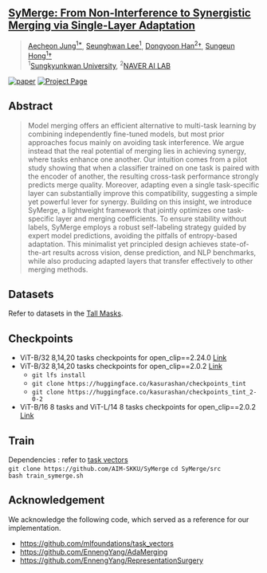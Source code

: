 ## [SyMerge: From Non-Interference to Synergistic Merging via Single-Layer Adaptation](https://arxiv.org/abs/2412.19098)

> [Aecheon Jung<sup>1*](https://github.com/kasurashan), [Seunghwan Lee<sup>1](https://github.com/nomis911), [Dongyoon Han<sup>2</sup>&dagger;](https://dongyoonhan.github.io/), [Sungeun Hong<sup>1</sup>&dagger;](https://www.csehong.com/) <br>
> <sup>1</sup>[Sungkyunkwan University](https://www.skku.edu/eng/index.do), <sup>2</sup>[NAVER AI LAB](https://naver-career.gitbook.io/en/teams/clova-cic/ai-lab)

[![paper](https://img.shields.io/badge/arXiv-Paper-red.svg)](https://arxiv.org/abs/2412.19098)
[![Project Page](https://img.shields.io/badge/Project-Page-blue?logo=github)](https://aim-skku.github.io/SyMerge/)


## Abstract
>Model merging offers an efficient alternative to multi-task learning by combining independently fine-tuned models, but most prior approaches focus mainly on avoiding task interference. We argue instead that the real potential of merging lies in achieving synergy, where tasks enhance one another. Our intuition comes from a pilot study showing that when a classifier trained on one task is paired with the encoder of another, the resulting cross-task performance strongly predicts merge quality. Moreover, adapting even a single task-specific layer can substantially improve this compatibility, suggesting a simple yet powerful lever for synergy. Building on this insight, we introduce SyMerge, a lightweight framework that jointly optimizes one task-specific layer and merging coefficients. To ensure stability without labels, SyMerge employs a robust self-labeling strategy guided by expert model predictions, avoiding the pitfalls of entropy-based adaptation. This minimalist yet principled design achieves state-of-the-art results across vision, dense prediction, and NLP benchmarks, while also producing adapted layers that transfer effectively to other merging methods.


## Datasets
Refer to datasets in the [Tall Masks](https://github.com/nik-dim/tall_masks?tab=readme-ov-file#datasets).

## Checkpoints
* ViT-B/32 8,14,20 tasks checkpoints for open_clip==2.24.0 [Link](https://huggingface.co/kasurashan/checkpoints_tint)
* ViT-B/32 8,14,20 tasks checkpoints for open_clip==2.0.2 [Link](https://huggingface.co/kasurashan/checkpoints_tint_2-0-2)
  - `git lfs install`
  - `git clone https://huggingface.co/kasurashan/checkpoints_tint` 
  - `git clone https://huggingface.co/kasurashan/checkpoints_tint_2-0-2`
* ViT-B/16 8 tasks and ViT-L/14 8 tasks checkpoints for open_clip==2.0.2 [Link](https://github.com/mlfoundations/task_vectors?tab=readme-ov-file#checkpoints)

## Train
Dependencies : refer to [task vectors](https://github.com/mlfoundations/task_vectors) \
`git clone https://github.com/AIM-SKKU/SyMerge`
`cd SyMerge/src` \
`bash train_symerge.sh`


## Acknowledgement
We acknowledge the following code, which served as a reference for our implementation.
- https://github.com/mlfoundations/task_vectors 
- https://github.com/EnnengYang/AdaMerging
- https://github.com/EnnengYang/RepresentationSurgery
